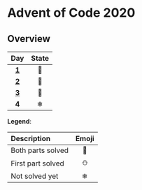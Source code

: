 # Advent of Code 2020
## Overview
| Day | State |
|:---:|:---:|
| **[1](src/main/src/mineiwik.AoC_2020/Day1.java)**  | 🌟 |
| **[2](src/main/src/mineiwik.AoC_2020/Day2.java)**  | 🌟 |
| **[3](src/main/src/mineiwik.AoC_2020/Day3.java)**  | 🌟 |
| **4**  | ❄ |

**Legend**:

| Description | Emoji |
|:---|:---:|
| Both parts solved | 🌟 |
| First part solved | ⛄ |
|   Not solved yet  | ❄ |
